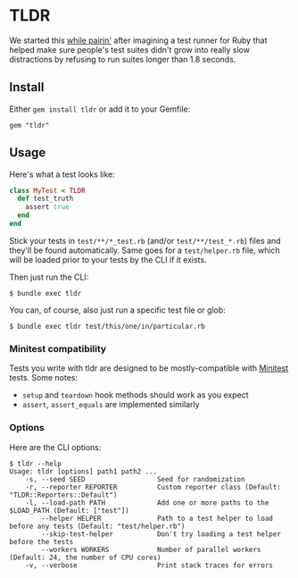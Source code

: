 # TLDR

We started this [while
pairin'](https://www.youtube.com/watch?v=bmi-SWeH4MA&t=2) after imagining a test
runner for Ruby that helped make sure people's test suites didn't grow into
really slow distractions by refusing to run suites longer than 1.8 seconds.

## Install

Either `gem install tldr` or add it to your Gemfile:

```
gem "tldr"
```

## Usage

Here's what a test looks like:

```ruby
class MyTest < TLDR
  def test_truth
    assert true
  end
end
```

Stick your tests in `test/**/*_test.rb` (and/or `test/**/test_*.rb`) files
and they'll be found automatically.  Same goes for a `test/helper.rb` file,
which will be loaded prior to your tests by the CLI if it exists.

Then just run the CLI:

```
$ bundle exec tldr
```

You can, of course, also just run a specific test file or glob:

```
$ bundle exec tldr test/this/one/in/particular.rb
```

### Minitest compatibility

Tests you write with tldr are designed to be mostly-compatible with
[Minitest](https://github.com/minitest/minitest) tests. Some notes:

* `setup` and `teardown` hook methods should work as you expect
* `assert`, `assert_equals` are implemented similarly

### Options

Here are the CLI options:

```
$ tldr --help
Usage: tldr [options] path1 path2 ...
    -s, --seed SEED                  Seed for randomization
    -r, --reporter REPORTER          Custom reporter class (Default: "TLDR::Reporters::Default")
    -l, --load-path PATH             Add one or more paths to the $LOAD_PATH (Default: ["test"])
        --helper HELPER              Path to a test helper to load before any tests (Default: "test/helper.rb")
        --skip-test-helper           Don't try loading a test helper before the tests
        --workers WORKERS            Number of parallel workers (Default: 24, the number of CPU cores)
    -v, --verbose                    Print stack traces for errors
```

